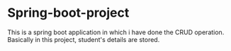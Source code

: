# Spring-boot-project
This is a spring boot application in which  i have done the CRUD operation. Basically in this project, student's details are stored.
